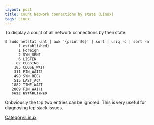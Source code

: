 ```yaml
---
layout: post 
title: Count Network connections by state (Linux)
tags: Linux
---
```


To display a count of all network connections by their state:

    $ sudo netstat -ant | awk '{print $6}' | sort | uniq -c | sort -n
          1 established)
          1 Foreign
          2 SYN_SENT
          6 LISTEN
         62 CLOSING
        185 CLOSE_WAIT
        311 FIN_WAIT2
        498 SYN_RECV
        515 LAST_ACK
       1882 TIME_WAIT
       2869 FIN_WAIT1
       5622 ESTABLISHED

Onbviously the top two entries can be ignored. This is very useful for
diagnosing tcp stack issues.

[Category:Linux](Category:Linux "wikilink")

